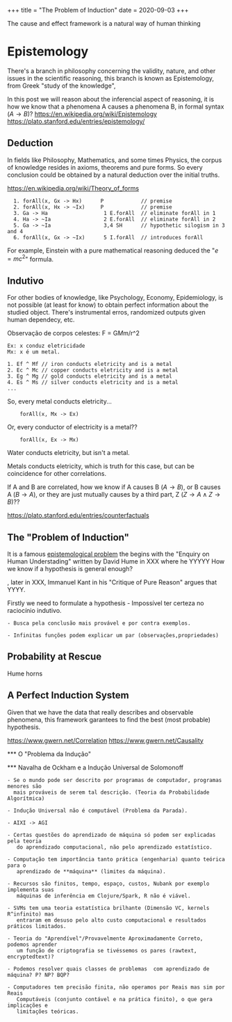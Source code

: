 +++
title = "The Problem of Induction"
date = 2020-09-03
+++

The cause and effect framework is a natural way of human thinking

# Epistemology
There's a branch in philosophy concerning the validity, nature, and other issues in
the scientific reasoning, this branch is known as Epistemology, from Greek "study of the
knowledge",

In this post we will reason about the inferencial aspect of reasoning, it is how
we know that a phenomena A causes a phenomena B, in formal syntax ($A \rightarrow B$)?
https://en.wikipedia.org/wiki/Epistemology
https://plato.stanford.edu/entries/epistemology/

## Deduction
In fields like Philosophy, Mathematics, and some times Physics, the corpus of knowledge
resides in axioms, theorems and pure forms. So every conclusion could be obtained by a
natural deduction over the initial truths.

https://en.wikipedia.org/wiki/Theory_of_forms

      1. forAll(x, Gx -> Hx)      P            // premise
      2. forAll(x, Hx -> ~Ix)     P            // premise
      3. Ga -> Ha                  1 E.forAll  // eliminate forAll in 1
      4. Ha -> ~Ia                 2 E.forAll  // eliminate forAll in 2
      5. Ga -> ~Ia                 3,4 SH      // hypothetic silogism in 3 and 4
      6. forAll(x, Gx -> ~Ix)      5 I.forAll  // introduces forAll

For example, Einstein with a pure mathematical reasoning deduced the "$e = mc^2$" formula.

## Indutivo
For other bodies of knowledge, like Psychology, Economy, Epidemiology, is not possible
(at least for know) to obtain perfect information about the studied object. There's
instrumental erros, randomized outputs given human dependecy, etc.

Observação de corpos celestes: F = G*M*m/r^2

    Ex: x conduz eletricidade
    Mx: x é um metal.

    1. Ef ^ Mf // iron conducts eletricity and is a metal
    2. Ec ^ Mc // copper conducts eletricity and is a metal
    3. Eg ^ Mg // gold conducts eletricity and is a metal
    4. Es ^ Ms // silver conducts eletricity and is a metal
    ...

So, every metal conducts eletricity...

        forAll(x, Mx -> Ex)

Or, every conductor of electricity is a metal??

        forAll(x, Ex -> Mx)

Water conducts eletricity, but isn't a metal.

Metals conducts eletricity, which is truth for this case, but can be coincidence for other
correlations.


If A and B are correlated, how we know if A causes B ($A \rightarrow B$), or B causes A
($B \rightarrow A$), or they are just mutually causes by a third part, Z ($Z \rightarrow A
\land Z \rightarrow B$)??

https://plato.stanford.edu/entries/counterfactuals

## The "Problem of Induction"

It is a famous [epistemological problem](https://plato.stanford.edu/entries/induction-problem/)
the begins with the "Enquiry on Human Understading" written by David Hume in XXX
where he YYYYY
How we know if a hypothesis is general enough?

, later in XXX, Immanuel Kant in his "Critique of Pure Reason" argues that
YYYY.

Firstly we need  to formulate a hypothesis
    - Impossível ter certeza no raciocínio indutivo.

    - Busca pela conclusão mais provável e por contra exemplos.

    - Infinitas funções podem explicar um par (observações,propriedades)
## Probability at Rescue
Hume horns

## A Perfect Induction System
Given that we have the data that really describes and observable phenomena, this framework
garantees to find the best (most probable) hypothesis.






https://www.gwern.net/Correlation
https://www.gwern.net/Causality

*** O "Problema da Indução"

*** Navalha de Ockham e a Indução Universal de Solomonoff

    - Se o mundo pode ser descrito por programas de computador, programas menores são
      mais prováveis de serem tal descrição. (Teoria da Probabilidade Algorítmica)

    - Indução Universal não é computável (Problema da Parada).

    - AIXI -> AGI

    - Certas questões do aprendizado de máquina só podem ser explicadas pela teoria
       do aprendizado computacional, não pelo aprendizado estatístico.

    - Computação tem importância tanto prática (engenharia) quanto teórica para o
       aprendizado de **máquina** (limites da máquina).

    - Recursos são finitos, tempo, espaço, custos, Nubank por exemplo implementa suas
       máquinas de inferência em Clojure/Spark, R não é viável.

    - SVMs tem uma teoria estatística brilhante (Dimensão VC, kernels R^infinito) mas
       entraram em desuso pelo alto custo computacional e resultados práticos limitados.

    - Teoria do "Aprendível"/Provavelmente Aproximadamente Correto, podemos aprender
       um função de criptografia se tivéssemos os pares (rawtext, encryptedtext)?

    - Podemos resolver quais classes de problemas  com aprendizado de máquina? P? NP? BQP?

    - Computadores tem precisão finita, não operamos por Reais mas sim por Reais
       Computáveis (conjunto contável e na prática finito), o que gera implicações e
       limitações teóricas.

